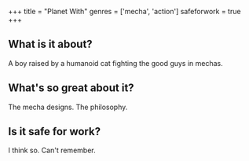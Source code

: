 +++
title = "Planet With"
genres = ['mecha', 'action']
safeforwork = true
+++

What is it about?
-----------------

A boy raised by a humanoid cat fighting the good guys in mechas.

What's so great about it?
-------------------------

The mecha designs. The philosophy.

Is it safe for work?
--------------------

I think so. Can't remember.
